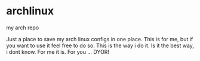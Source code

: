 # archlinux
my arch repo

Just a place to save my arch linux configs in one place. This is for me, but if you want to use it feel free to do so. This is the way i do it. Is it the best way, i dont know. For me it is. For you ... DYOR!
